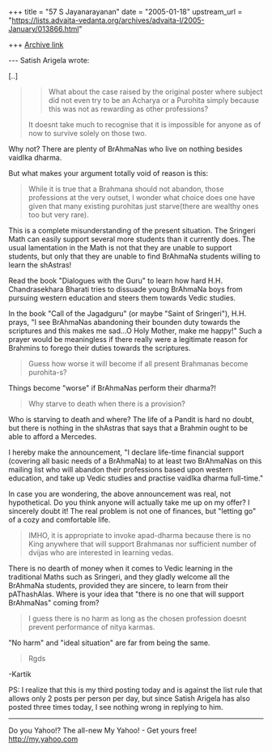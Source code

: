 +++
title = "57 S Jayanarayanan"
date = "2005-01-18"
upstream_url = "https://lists.advaita-vedanta.org/archives/advaita-l/2005-January/013866.html"

+++
[Archive link](https://lists.advaita-vedanta.org/archives/advaita-l/2005-January/013866.html)

--- Satish Arigela <satisharigela at yahoo.com> wrote:

[..]

> > What about the case raised by the
> > original poster where 
> > subject did not even try to be an Acharya or a
> > Purohita simply because this 
> > was not as rewarding as other professions?
> 
> It doesnt take much to recognise that it is impossible
> for anyone as of now to survive solely on those two.
> 

Why not? There are plenty of BrAhmaNas who live on nothing besides
vaidIka dharma. 

But what makes your argument totally void of reason is this:

> While it is true that a Brahmana should not abandon,
> those professions at the very outset, I wonder what
> choice does one have given that many existing
> purohitas just starve(there are wealthy ones too but
> very rare).

This is a complete misunderstanding of the present situation. The
Sringeri Math can easily support several more students than it
currently does. The usual lamentation in the Math is not that they are
unable to support students, but only that they are unable to find
BrAhmaNa students willing to learn the shAstras!

Read the book "Dialogues with the Guru" to learn how hard H.H.
Chandrasekhara Bharati tries to dissuade young BrAhmaNa boys from
pursuing western education and steers them towards Vedic studies. 

In the book "Call of the Jagadguru" (or maybe "Saint of Sringeri"),
H.H. prays, "I see BrAhmaNas abandoning their bounden duty towards the
scriptures and this makes me sad...O Holy Mother, make me happy!" Such
a prayer would be meaningless if there really were a legitimate reason
for Brahmins to forego their duties towards the scriptures.

> Guess how worse it will become if all
> present Brahmanas become purohita-s?
> 

Things become "worse" if BrAhmaNas perform their dharma?!

> Why starve to death when there is a provision?

Who is starving to death and where? The life of a Pandit is hard no
doubt, but there is nothing in the shAstras that says that a Brahmin
ought to be able to afford a Mercedes.

I hereby make the announcement, "I declare life-time financial support
(covering all basic needs of a BrAhmaNa) to at least two BrAhmaNas on
this mailing list who will abandon their professions based upon western
education, and take up Vedic studies and practise vaidIka dharma
full-time."

In case you are wondering, the above announcement was real, not
hypothetical. Do you think anyone will actually take me up on my offer?
I sincerely doubt it! The real problem is not one of finances, but
"letting go" of a cozy and comfortable life.

> IMHO,
> it is appropriate to invoke apad-dharma because there
> is no King anywhere that will support Brahmanas nor
> sufficient number of dvijas who are interested in
> learning vedas.
> 

There is no dearth of money when it comes to Vedic learning in the
traditional Maths such as Sringeri, and they gladly welcome all the
BrAhmaNa students, provided they are sincere, to learn from their
pAThashAlas. Where is your idea that "there is no one that will support
BrAhmaNas" coming from?

> I guess there is no harm as long as the chosen
> profession doesnt prevent performance of nitya karmas.
> 

"No harm" and "ideal situation" are far from being the same.

>  Rgds

-Kartik

PS: I realize that this is my third posting today and is against the
list rule that allows only 2 posts per person per day, but since Satish
Arigela has also posted three times today, I see nothing wrong in
replying to him.



__________________________________ 
Do you Yahoo!? 
The all-new My Yahoo! - Get yours free! 
http://my.yahoo.com 



